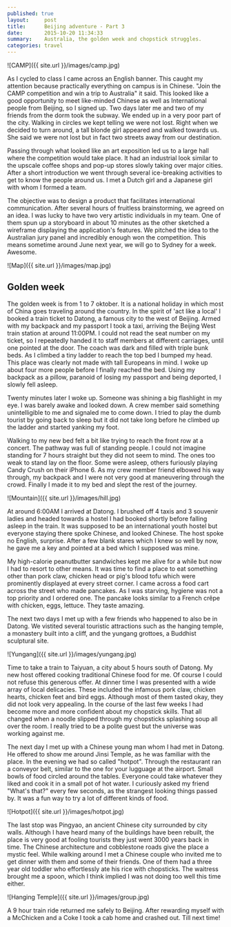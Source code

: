 ```yaml
---
published: true
layout:     post
title:      Beijing adventure - Part 3
date:       2015-10-20 11:34:33
summary:    Australia, the golden week and chopstick struggles.
categories: travel
---
```


![CAMP]({{ site.url }}/images/camp.jpg)

As I cycled to class I came across an English banner. This caught my attention because practically everything on campus is in Chinese. "Join the CAMP competition and win a trip to Australia" it said. This looked like a good opportunity to meet like-minded Chinese as well as International people from Beijing, so I signed up. Two days later me and two of my friends from the dorm took the subway. We ended up in a very poor part of the city. Walking in circles we kept telling we were not lost. Right when we decided to turn around, a tall blonde girl appeared and walked towards us. She said we were not lost but in fact two streets away from our destination.

Passing through what looked like an art exposition led us to a large hall where the competition would take place. It had an industrial look similar to the upscale coffee shops and pop-up stores slowly taking over major cities. After a short introduction we went through several ice-breaking activities to get to know the people around us. I met a Dutch girl and a Japanese girl with whom I formed a team.

The objective was to design a product that facilitates international communication. After several hours of fruitless brainstorming, we agreed on an idea. I was lucky to have two very artistic individuals in my team. One of them spun up a storyboard in about 10 minutes as the other sketched a wireframe displaying the application's features. We pitched the idea to the Australian jury panel and incredibly enough won the competition. This means sometime around June next year, we will go to Sydney for a week. Awesome.

![Map]({{ site.url }}/images/map.jpg)

## Golden week
The golden week is from 1 to 7 oktober. It is a national holiday in which most of China goes traveling around the country. In the spirit of 'act like a local' I booked a train ticket to Datong, a famous city to the west of Beijing. Armed with my backpack and my passport I took a taxi, arriving the Beijing West train station at around 11:00PM. I could not read the seat number on my ticket, so I repeatedly handed it to staff members at different carriages, until one pointed at the door. The coach was dark and filled with triple bunk beds. As I climbed a tiny ladder to reach the top bed I bumped my head. This place was clearly not made with tall Europeans in mind. I woke up about four more people before I finally reached the bed. Using my backpack as a pillow, paranoid of losing my passport and being deported, I slowly fell asleep. 

Twenty minutes later I woke up. Someone was shining a big flashlight in my eye. I was barely awake and looked down. A crew member said something unintelligible to me and signaled me to come down. I tried to play the dumb tourist by going back to sleep but it did not take long before he climbed up the ladder and started yanking my foot. 

Walking to my new bed felt a bit like trying to reach the front row at a concert. The pathway was full of standing people. I could not imagine standing for 7 hours straight but they did not seem to mind. The ones too weak to stand lay on the floor. Some were asleep, others furiously playing Candy Crush on their iPhone 6. As my crew member friend elbowed his way through, my backpack and I were not very good at maneuvering through the crowd. Finally I made it to my bed and slept the rest of the journey.

![Mountain]({{ site.url }}/images/hill.jpg)

At around 6:00AM I arrived at Datong. I brushed off 4 taxis and 3 souvenir ladies and headed towards a hostel I had booked shortly before falling asleep in the train. It was supposed to be an international youth hostel but everyone staying there spoke Chinese, and looked Chinese. The host spoke no English, surprise. After a few blank stares which I knew so well by now, he gave me a key and pointed at a bed which I supposed was mine.

My high-calorie peanutbutter sandwiches kept me alive for a while but now I had to resort to other means. It was time to find a place to eat something other than pork claw, chicken head or pig's blood tofu which were prominently displayed at every street corner. I came across a food cart across the street who made pancakes. As I was starving, hygiene was not a top priority and I ordered one. The pancake looks similar to a French crêpe with chicken, eggs, lettuce. They taste amazing.

The next two days I met up with a few friends who happened to also be in Datong. We vistited several touristic attractions such as the hanging temple, a monastery built into a cliff, and the yungang grottoes, a Buddhist sculptural site.

![Yungang]({{ site.url }}/images/yungang.jpg)

Time to take a train to Taiyuan, a city about 5 hours south of Datong. My new host offered cooking traditional Chinese food for me. Of course I could not refuse this generous offer. At dinner time I was presented with a wide array of local delicacies. These included the infamous pork claw, chicken hearts, chicken feet and bird eggs. Although most of them tasted okay, they did not look very appealing. In the course of the last few weeks I had become more and more confident about my chopstick skills. That all changed when a noodle slipped through my chopsticks splashing soup all over the room. I really tried to be a polite guest but the universe was working against me.

The next day I met up with a Chinese young man whom I had met in Datong. He offered to show me around Jinsi Temple, as he was familiar with the place. In the evening we had so called "hotpot". Through the restaurant ran a conveyor belt, similar to the one for your lugguage at the airport. Small bowls of food circled around the tables. Everyone could take whatever they liked and cook it in a small pot of hot water. I curiously asked my friend "What's that?" every few seconds, as the strangest looking things passed by. It was a fun way to try a lot of different kinds of food.

![Hotpot]({{ site.url }}/images/hotpot.jpg)

The last stop was Pingyao, an ancient Chinese city surrounded by city walls. Although I have heard many of the buildings have been rebuilt, the place is very good at fooling tourists they just went 3000 years back in time. The Chinese architecture and cobblestone roads give the place a mystic feel. While walking around I met a Chinese couple who invited me to get dinner with them and some of their friends. One of them had a three year old toddler who effortlessly ate his rice with chopsticks. The waitress brought me a spoon, which I think implied I was not doing too well this time either.

![Hanging Temple]({{ site.url }}/images/group.jpg)

A 9 hour train ride returned me safely to Beijing. After rewarding myself with a McChicken and a Coke I took a cab home and crashed out. Till next time!
